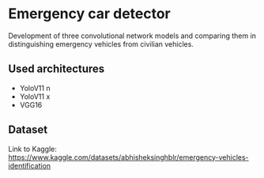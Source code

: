 # Emergency car detector

Development of three convolutional network models and comparing them in distinguishing emergency vehicles from civilian vehicles.

## Used architectures
- YoloV11 n
- YoloV11 x
- VGG16

## Dataset

Link to Kaggle: https://www.kaggle.com/datasets/abhisheksinghblr/emergency-vehicles-identification
